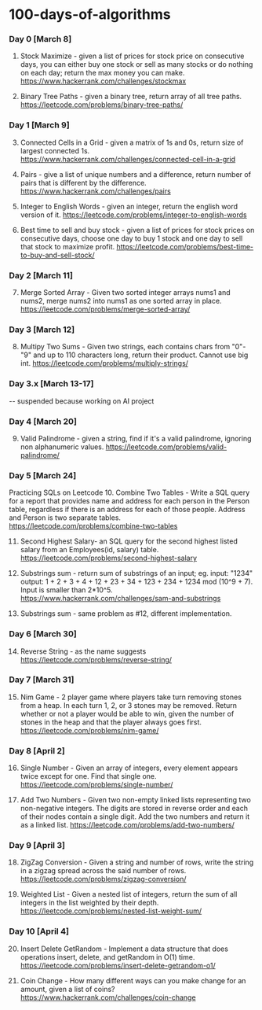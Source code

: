 # 100-days-of-algorithms

### Day 0 [March 8]
1. Stock Maximize - given a list of prices for stock price on consecutive days, you can either buy one stock or sell as many stocks or do nothing on each day; return the max money you can make. 
https://www.hackerrank.com/challenges/stockmax

2. Binary Tree Paths - given a binary tree, return array of all tree paths. 
https://leetcode.com/problems/binary-tree-paths/

### Day 1 [March 9]
3. Connected Cells in a Grid - given a matrix of 1s and 0s, return size of largest connected 1s. 
https://www.hackerrank.com/challenges/connected-cell-in-a-grid

4. Pairs - give a list of unique numbers and a difference, return number of pairs that is different by the difference.
https://www.hackerrank.com/challenges/pairs

5. Integer to English Words - given an integer, return the english word version of it. 
https://leetcode.com/problems/integer-to-english-words

6. Best time to sell and buy stock - given a list of prices for stock prices on consecutive days, choose one day to buy 1 stock and one day to sell that stock to maximize profit.
https://leetcode.com/problems/best-time-to-buy-and-sell-stock/

### Day 2 [March 11]
7. Merge Sorted Array - Given two sorted integer arrays nums1 and nums2, merge nums2 into nums1 as one sorted array in place.
https://leetcode.com/problems/merge-sorted-array/

### Day 3 [March 12]
8. Multipy Two Sums - Given two strings, each contains chars from "0"-"9" and up to 110 characters long, return their product. Cannot use big int. 
https://leetcode.com/problems/multiply-strings/

### Day 3.x [March 13-17]
-- suspended because working on AI project

### Day 4 [March 20]
9. Valid Palindrome - given a string, find if it's a valid palindrome, ignoring non alphanumeric values.
https://leetcode.com/problems/valid-palindrome/

### Day 5 [March 24]
Practicing SQLs on Leetcode
10. Combine Two Tables - Write a SQL query for a report that provides name and address for each person in the Person table, regardless if there is an address for each of those people. Address and Person is two separate tables. 
https://leetcode.com/problems/combine-two-tables

11. Second Highest Salary- an SQL query for the second highest listed salary from an Employees(id, salary) table.
https://leetcode.com/problems/second-highest-salary

12. Substrings sum - return sum of substrings of an input; eg. input: "1234" output: 1 + 2 + 3 + 4 + 12 + 23 + 34 + 123 + 234 + 1234  mod (10^9 + 7). Input is smaller than 2*10^5. 
https://www.hackerrank.com/challenges/sam-and-substrings

13. Substrings sum - same problem as #12, different implementation. 

### Day 6 [March 30]
14. Reverse String - as the name suggests
https://leetcode.com/problems/reverse-string/

### Day 7 [March 31]
15. Nim Game - 2 player game where players take turn removing stones from a heap. In each turn 1, 2, or 3 stones may be removed. Return whether or not a player would be able to win, given the number of stones in the heap and that the player always goes first.
https://leetcode.com/problems/nim-game/

### Day 8 [April 2]
16. Single Number - Given an array of integers, every element appears twice except for one. Find that single one.
https://leetcode.com/problems/single-number/

17. Add Two Numbers - Given two non-empty linked lists representing two non-negative integers. The digits are stored in reverse order and each of their nodes contain a single digit. Add the two numbers and return it as a linked list.
https://leetcode.com/problems/add-two-numbers/

### Day 9 [April 3]
18. ZigZag Conversion - Given a string and number of rows, write the string in a zigzag spread across the said number of rows.
https://leetcode.com/problems/zigzag-conversion/

19. Weighted List - Given a nested list of integers, return the sum of all integers in the list weighted by their depth.
https://leetcode.com/problems/nested-list-weight-sum/

### Day 10 [April 4]
20. Insert Delete GetRandom - Implement a data structure that does operations insert, delete, and getRandom in O(1) time.
https://leetcode.com/problems/insert-delete-getrandom-o1/

21. Coin Change - How many different ways can you make change for an amount, given a list of coins?
https://www.hackerrank.com/challenges/coin-change